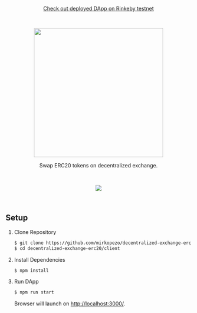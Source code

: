 <p align="center">
  <a href="https://decentralized-exchange-erc20.netlify.app/">Check out deployed DApp on Rinkeby testnet</a>
</p>

<br />

<p align="center">
  <img src="https://i.ibb.co/YDtK3h8/DEX-ERC20.png" width="350" />
</p>

<p align="center">
  Swap ERC20 tokens on decentralized exchange.
</p>

<br />

<p align="center">
  <img src="https://i.ibb.co/L5BnX6G/dex-erc20-screenshot.png" />
</p>

<br />

## Setup

1. Clone Repository

    ```sh
    $ git clone https://github.com/mirkopezo/decentralized-exchange-erc20.git
    $ cd decentralized-exchange-erc20/client
    ```

2. Install Dependencies

    ```sh
    $ npm install
    ```

3. Run DApp

    ```sh
    $ npm run start
    ```

    Browser will launch on [http://localhost:3000/](http://localhost:3000/).
